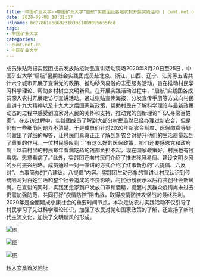 ```yaml
---
title: 中国矿业大学->中国矿业大学“启航”实践团赴各地农村开展实践活动 | cumt.net.cn
date: 2020-09-08 18:31:57
urlname: bc27861ab669231b33e1009095635fed
tags: 
- 中国矿业大学
categories:
- cumt.net.cn
- 中国矿业大学
---
```

成员张贴海报实践团成员发放防疫物品宣讲活动现场2020年8月20日至25日，中国矿业大学“启航”暑期社会实践团成员赴北京、浙江、山西、辽宁、江苏等五省共计六个城市开展了宣讲党的政策、推动移风易俗的志愿服务活动，旨在推动村民学习科学理论、帮助乡村树立文明新风。在开展实践活动过程中，“启航”实践团各成员深入农村开展走访与宣讲活动。通过张贴宣传海报、分发宣传手册等方式向村民宣讲十九大精神以及十九大之后国家新政策，帮助村民在了解科学理论与最新政策动态的过程中感受到国家对人民的关怀和支持，推动党的创新理论“飞入寻常百姓家”。在走访过程中，实践团成员了解到大部分村民虽然已经办理过新农合，但是仍有一些细节问题弄不清楚。于是成员们针对2020年新农合制度、医保缴费等疑问做出了详细的解答，让村民们真真正正了解到新农合对提升他们的生活质量起到了重要的作用。一位村民感叹到：“有这么好的医保政策，咱们还要感恩党和政府啊！以前村里的村民每年看病吃药的钱都负担不起，现在国家政策好，村民也有钱看病、愿意看病了。”此外，实践团还向村民们介绍了推进移风易俗、建设文明乡风的乡村振兴战略。成员通过一对一宣讲的方式介绍了红事新办的“六提倡、六反对”、白事简办的“八建议、八提倡”内容。实践团生动形象的宣讲让村民认识到传统陋习对百姓生活和整个社会造成的不良影响，村民纷纷表示以后将共创社会新风尚。在宣讲的同时，实践团走家到户发放口罩和酒精，提醒村民群众疫情尚未过去仍需加强防范，共同打好“疫情防控”阻击战，取得疫情防控攻坚战的最终胜利。2020年是全面建成小康社会的重要时间节点，本次走访农村实践活动不仅引导了村民学习了先进科学理论知识，加强了农民对党和国家政策的了解，还宣扬了新时代主流文化，加快了文明新风的形成。

![图](http://xwzx.cumt.edu.cn/_upload/article/images/2f/31/35d7cca34e45ae75d3336f858219/ab27cb1e-d003-477a-bbf7-7ff67a54f082.jpg)

![图](http://xwzx.cumt.edu.cn/_upload/article/images/2f/31/35d7cca34e45ae75d3336f858219/e1ab7a45-641f-4171-ac99-f52aadaaa4e1.jpg)

![图](http://xwzx.cumt.edu.cn/_upload/article/images/2f/31/35d7cca34e45ae75d3336f858219/3939530d-4aa0-4fac-8d60-e477efde6089.jpg)

[转入文章首发地址](http://xwzx.cumt.edu.cn/c2/50/c523a574032/page.htm)